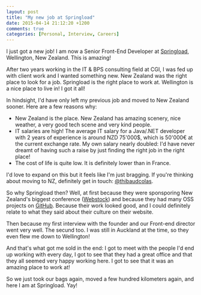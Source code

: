 ```yaml
---
layout: post
title: "My new job at Springload"
date: 2015-04-14 21:12:20 +1200
comments: true
categories: [Personal, Interview, Careers]
---
```


I just got a new job! I am now a Senior Front-End Developer at [Springload](http://springload.co.nz/), Wellington, New Zealand. This is amazing!

After two years working in the IT & BPS consulting field at CGI, I was fed up with client work and I wanted something new. New Zealand was the right place to look for a job. Springload is the right place to work at. Wellington is a nice place to live in! I got it all!

<!-- more -->

In hindsight, I'd have only left my previous job and moved to New Zealand sooner. Here are a few reasons why:

- New Zealand is the place. New Zealand has amazing scenery, nice weather, a very good tech scene and very kind people.
- IT salaries are high! The average IT salary for a Java/.NET developer with 2 years of experience is around NZD 75'000$, which is 50'000€ at the current exchange rate. My own salary nearly doubled: I'd have never dreamt of having such a raise by just finding the right job in the right place!
- The cost of life is quite low. It is definitely lower than in France.

I'd love to expand on this but it feels like I'm just bragging. If you're thinking about moving to NZ, definitely get in touch: [@thibaudcolas](https://twitter.com/thibaud_colas).

So why Springload then? Well, at first because they were sponsporing New Zealand's biggest conference ([Webstock](http://www.webstock.org.nz/)) and because they had many OSS projects on [GitHub](http://github.com/springload/). Because their work looked good, and I could definitely relate to what they said about their culture on their website.

Then because my first interview with the founder and our Front-end director went very well. The secund too. I was still in Auckland at the time, so they even flew me down to Wellington!

And that's what got me sold in the end: I got to meet with the people I'd end up working with every day, I got to see that they had a great office and that they all seemed very happy working here. I got to see that it was an amazing place to work at!

So we just took our bags again, moved a few hundred kilometers again, and here I am at Springload. Yay!